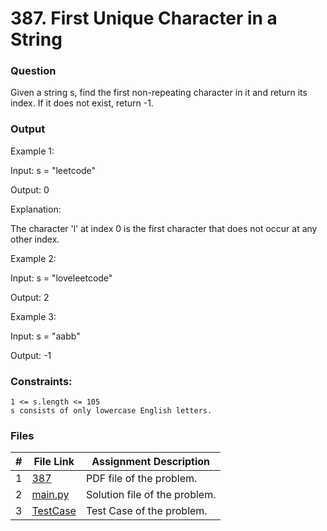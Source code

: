 # 387. First Unique Character in a String
### Question
Given a string s, find the first non-repeating character in it and return its index. If it does not exist, return -1.

### Output
Example 1:

Input: s = "leetcode"

Output: 0

Explanation:

The character 'l' at index 0 is the first character that does not occur at any other index.

Example 2:

Input: s = "loveleetcode"

Output: 2

Example 3:

Input: s = "aabb"

Output: -1

### Constraints:
```
1 <= s.length <= 105
s consists of only lowercase English letters.
```

### Files

|  #  | File Link | Assignment Description |
| :-: | ----------- | ---------------------- |
|  1  | [387](https://github.com/Sudhir0228/4883-Programming_Techniques_Ray/blob/main/Assignments/Leetcode/A05/P387/P387)     | PDF file of the problem.          |
|  2  | [main.py](https://github.com/Sudhir0228/4883-Programming_Techniques_Ray/blob/main/Assignments/Leetcode/A05/P387/main.py)     | Solution file of the problem.          |
|  3  | [TestCase](https://github.com/Sudhir0228/4883-Programming_Techniques_Ray/blob/main/Assignments/Leetcode/A05/P387/TestCase)     | Test Case of the problem.          |



